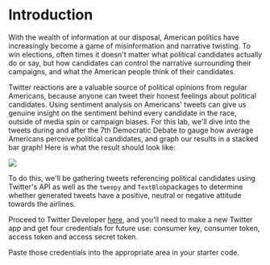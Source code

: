 # Introduction

With the wealth of information at our disposal, American politics have increasingly become a game of misinformation and narrative twisting. To win elections, often times it doesn't matter what political candidates actually do or say, but how candidates can control the narrative surrounding their campaigns, and what the American people think of their candidates. 

Twitter reactions are a valuable source of political opinions from regular Americans, because anyone can tweet their honest feelings about political candidates. Using sentiment analysis on Americans' tweets can give us genuine insight on the sentiment behind every candidate in the race, outside of media spin or campaign biases. For this lab, we'll dive into the tweets during and after the 7th Democratic Debate to gauge how average Americans perceive political candidates, and graph our results in a stacked bar graph! Here is what the result should look like:

![](https://projectbit.s3-us-west-1.amazonaws.com/darlene/labs/6thDemDebateGraph.png)

To do this, we'll be gathering tweets referencing political candidates using Twitter's API as well as the `tweepy` and `TextBlob`packages to determine whether generated tweets have a positive, neutral or negative attitude towards the airlines.

Proceed to Twitter Developer [here](https://developer.twitter.com/en/apps), and you'll need to make a new Twitter app and get four credentials for future use: consumer key, consumer token, access token and access secret token. 

Paste those credentials into the appropriate area in your starter code.

